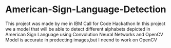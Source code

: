 # American-Sign-Language-Detection

This project was made by me in IBM Call for Code Hackathon 
In this project we a model that will be able to detect different alphabets depicted in American Sign Language using Convolution Neural Networks and OpenCV
Model is accurate in predecting images,but I neend to work on OpenCV
